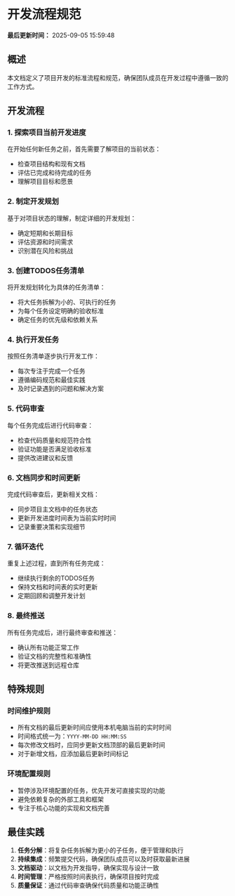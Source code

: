 # 开发流程规范

**最后更新时间：** 2025-09-05 15:59:48

## 概述

本文档定义了项目开发的标准流程和规范，确保团队成员在开发过程中遵循一致的工作方式。

## 开发流程

### 1. 探索项目当前开发进度

在开始任何新任务之前，首先需要了解项目的当前状态：
- 检查项目结构和现有文档
- 评估已完成和待完成的任务
- 理解项目目标和愿景

### 2. 制定开发规划

基于对项目状态的理解，制定详细的开发规划：
- 确定短期和长期目标
- 评估资源和时间需求
- 识别潜在风险和挑战

### 3. 创建TODOS任务清单

将开发规划转化为具体的任务清单：
- 将大任务拆解为小的、可执行的任务
- 为每个任务设定明确的验收标准
- 确定任务的优先级和依赖关系

### 4. 执行开发任务

按照任务清单逐步执行开发工作：
- 每次专注于完成一个任务
- 遵循编码规范和最佳实践
- 及时记录遇到的问题和解决方案

### 5. 代码审查

每个任务完成后进行代码审查：
- 检查代码质量和规范符合性
- 验证功能是否满足验收标准
- 提供改进建议和反馈

### 6. 文档同步和时间更新

完成代码审查后，更新相关文档：
- 同步项目主文档中的任务状态
- 更新开发进度时间表为当前实时时间
- 记录重要决策和实现细节

### 7. 循环迭代

重复上述过程，直到所有任务完成：
- 继续执行剩余的TODOS任务
- 保持文档和时间表的实时更新
- 定期回顾和调整开发计划

### 8. 最终推送

所有任务完成后，进行最终审查和推送：
- 确认所有功能正常工作
- 验证文档的完整性和准确性
- 将更改推送到远程仓库

## 特殊规则

### 时间维护规则

- 所有文档的最后更新时间应使用本机电脑当前的实时时间
- 时间格式统一为：`YYYY-MM-DD HH:MM:SS`
- 每次修改文档时，应同步更新文档顶部的最后更新时间
- 对于新增文档，应添加最后更新时间标记

### 环境配置规则

- 暂停涉及环境配置的任务，优先开发可直接实现的功能
- 避免依赖复杂的外部工具和框架
- 专注于核心功能的实现和文档完善

## 最佳实践

1. **任务分解**：将复杂任务拆解为更小的子任务，便于管理和执行
2. **持续集成**：频繁提交代码，确保团队成员可以及时获取最新进展
3. **文档驱动**：以文档为开发指导，确保实现与设计一致
4. **时间管理**：严格按照时间表执行，确保项目按时完成
5. **质量保证**：通过代码审查确保代码质量和功能正确性